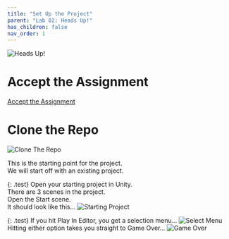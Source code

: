 ```yaml
---
title: "Set Up the Project"
parent: "Lab 02: Heads Up!"
has_children: false
nav_order: 1
---
```


![Heads Up!](images/lab02/tony_hawk.jpg "Heads Up!")

# Accept the Assignment
[Accept the Assignment](https://classroom.github.com/a/fG39ZFhn)

# Clone the Repo
![Clone The Repo](images/gitclone.jpg "Clone The Repo")

This is the starting point for the project.\
We will start off with an existing project.

{: .test}
Open your starting project in Unity.\
There are 3 scenes in the project.\
Open the Start scene.\
It should look like this...
![Starting Project](images/lab02/start.jpg "Starting Project")

{: .test}
If you hit Play In Editor, you get a selection menu...
![Select Menu](images/lab02/select.jpg "Select Menu")\
Hitting either option takes you straight to Game Over...
![Game Over](images/lab02/game_over.jpg "Game Over")

